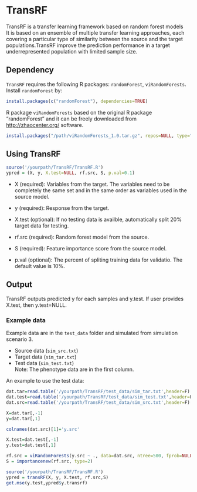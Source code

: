 # TransRF

TransRF is a transfer learning framework based on random forest models <br>
It is based on an ensemble of multiple transfer learning approaches, each covering a particular type of similarity between the source and the target populations.TransRF improve the prediction performance in a target underrepresented population with limited sample size.

## Dependency

`TransRF` requires the following R packages: `randomForest`, `viRandomForests`. Install `randomForest` by: 

```r
install.packages(c("randomForest"), dependencies=TRUE)
```

R package `viRandomForests` based on the original R package “randomForest” and it can be freely downloaded from http://zhaocenter.org/ software.

```r
install.packages("/path/viRandomForests_1.0.tar.gz", repos=NULL, type="source")
```

## Using TransRF

```r
source('/yourpath/TransRF/TransRF.R') 
ypred = (X, y, X.test=NULL, rf.src, S, p.val=0.1)
```
 - X (required): Variables from the target. The variables need to be completely the same set and in the same order as variables used in the source model.

 - y (required): Response from the target.

 - X.test (optional): If no testing data is availble, automatically split 20\% target data for testing.
 
 - rf.src (required): Random forest model from the source. 

 - S (required): Feature importance score from the source model. 
 
 - p.val (optional): The percent of spliting training data for validatio.  The default value is 10\%. 


## Output

TransRF outputs predicted y for each samples and y.test. If user provides X.test, then y.test=NULL.


### Example data
Example data are in the `test_data` folder and simulated from simulation scenario 3. <br>
- Source data (`sim_src.txt`) <br>
- Target data (`sim_tar.txt`) <br>
- Test data (`sim_test.txt`) <br>
Note: The phenotype data are in the first column.

An example to use the test data:

```r
dat.tar=read.table('/yourpath/TransRF/test_data/sim_tar.txt',header=F)
dat.test=read.table('/yourpath/TransRF/test_data/sim_test.txt',header=F)
dat.src=read.table('/yourpath/TransRF/test_data/sim_src.txt',header=F)

X=dat.tar[,-1]
y=dat.tar[,1]

colnames(dat.src)[1]='y.src'

X.test=dat.test[,-1]
y.test=dat.test[,1]

rf.src = viRandomForests(y.src ~ ., data=dat.src, ntree=500, fprob=NULL, keep.forest=TRUE, importance=TRUE)
S = importancenew(rf.src, type=2) 

source('/yourpath/TransRF/TransRF.R')
ypred = transRF(X, y, X.test, rf.src,S)
get.mse(y.test,ypred$y.transrf)
```


